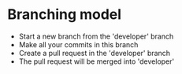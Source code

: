 # Branching model
- Start a new branch from the 'developer' branch
- Make all your commits in this branch
- Create a pull request in the 'developer' branch
- The pull request will be merged into 'developer'
